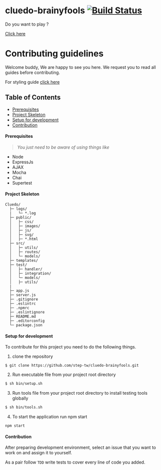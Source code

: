 # cluedo-brainyfools [![Build Status](https://travis-ci.org/ohmCar/cluedo-brainyfools.svg?branch=master)](https://travis-ci.org/ohmCar/cluedo-brainyfools)

Do you want to play ?

[Click here](http://cluedo-brainyfools.herokuapp.com/)


# Contributing guidelines

Welcome buddy, We are happy to see you here. We request you to read all guides before contributing.

For styling guide [click here](../../wiki/Style)

## Table of Contents

* [Prerequisites](#Prerequisites)
* [Project Skeleton](#Project-Skeleton)
* [Setup for development](#setup-for-development)
* [Contribution](#contribution)

<h4 id="Prerequisites"> Prerequisites </h4>

> _You just need to be aware of using things like_

* Node
* ExpressJs
* AJAX
* Mocha
* Chai
* Supertest

<h4 id="Project-Skeleton"> Project Skeleton </h4>

```
Cluedo/
  ├─ logs/
  |   └─ *.log
  ├─ public/
  │   ├─ css/
  │   ├─ images/
  │   ├─ js/
  │   ├─ svg/
  │   ├─ *.html
  ├─ src/
  │   ├─ utils/
  │   ├─ routes/
  │   └─ models/
  ├─ templates/
  ├─ test/
  │   ├─ handler/
  │   ├─ integration/
  │   └─ models/
  │   ├─ utils/
  |
  ├─ app.js
  ├─ server.js
  ├─ .gitignore
  ├─ .eslintrc
  ├─ .npmrc
  ├─ .eslintignore
  ├─ README.md
  ├─ .editorconfig
  └─ package.json
```
#### Setup for development ####
 To contribute for this project you need to do the following things.
1. clone the repository
  ```
  $ git clone https://github.com/step-tw/cluedo-brainyfools.git
  ```
2. Run executable file from your project root directory

  ```bash
  $ sh bin/setup.sh
  ```
3. Run tools file from your project root directory to install testing tools globally
  ```bash
  $ sh bin/tools.sh
  ```
4. To start the application run npm start
  ```
  npm start
  ```

#### Contribution ####

After preparing development environment, select an issue that you want to work on and assign it to yourself.

As a pair follow ` TDD ` write tests to cover every line of code you added.
